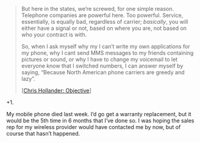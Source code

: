 > But here in the states, we’re screwed, for one simple reason.
> Telephone companies are powerful here. Too powerful. Service,
> essentially, is equally bad, regardless of carrier; *basically*, you
> will either have a signal or not, based on where you are, not based on
> who your contract is with.
>
> So, when I ask myself why my I can’t write my own applications for my
> phone, why I cant send MMS messages to my friends containing pictures
> or sound, or why I have to change my voicemail to let everyone know
> that I switched numbers, I can answer myself by saying, “Because North
> American phone carriers are greedy and lazy”.
>
> [[Chris Hollander:
> Objective](http://objective.mine.nu/archive/2003/6/7.aspx#when:12:59:37.7800512)]

+1.

My mobile phone died last week. I’d go get a warranty replacement, but
it would be the 5th time in 6 months that I’ve done so. I was hoping the
sales rep for my wireless provider would have contacted me by now, but
of course that hasn’t happened.
